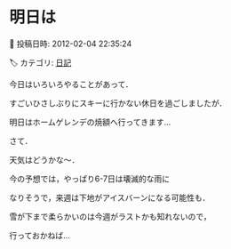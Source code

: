 # 明日は

📅 投稿日時: 2012-02-04 22:35:24

🏷️ カテゴリ: [日記](cc4b5682fb7b8b144980957a978653fb0.md)

今日はいろいろやることがあって．


すごいひさしぶりにスキーに行かない休日を過ごしましたが．





明日はホームゲレンデの焼額へ行ってきます…





さて．


天気はどうかな～．





今の予想では，やっぱり6-7日は壊滅的な雨に


なりそうで，来週は下地がアイスバーンになる可能性も．


雪が下まで柔らかいのは今週がラストかも知れないので，


行っておかねば…
